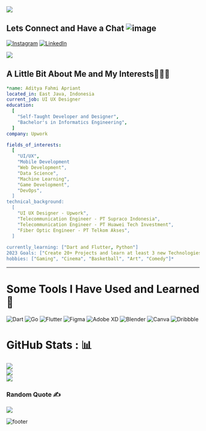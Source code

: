 <img src="https://capsule-render.vercel.app/api?type=waving&color=gradient&height=300&section=header&text=Hello%20Everyone&fontSize=50&animation=fadeIn&desc=❤️&descSize=30" />


## Lets Connect and Have a Chat ![image](https://user-images.githubusercontent.com/33373361/200465693-7a68e360-6131-4108-aac2-28d671ae1236.png)

[![Instagram](https://user-images.githubusercontent.com/33373361/200464634-350adb7c-59e0-4e60-902d-3ff5483c42f8.png)](https://instagram.com/aditfahmi) [![LinkedIn](https://user-images.githubusercontent.com/33373361/200464777-e10baf2c-b82d-479d-a12a-ea98bd51c7f0.png)](https://linkedin.com/in/adityafahmiaprianto/) 

<img src="https://media.tenor.com/r5ycKQT19B8AAAAM/coding-time-coding.gif"/>

## A Little Bit About Me and My Interests👨🏻‍💻 
```yaml
*name: Aditya Fahmi Apriant
located_in: East Java, Indonesia
current_job: UI UX Designer
education:
  [
    "Self-Taught Developer and Designer",
    "Bachelor's in Informatics Engineering",
  ]
company: Upwork

fields_of_interests:
  [
    "UI/UX",
    "Mobile Development
    "Web Development",
    "Data Science",
    "Machine Learning",
    "Game Development",
    "DevOps",
  ]
technical_background:
  [
    "UI UX Designer - Upwork",
    "Telecommunication Engineer - PT Supraco Indonesia",
    "Telecommunication Engineer - PT Huawei Tech Investment",
    "Fiber Optic Engineer - PT Telkom Akses",
  ]
  
currently_learning: ["Dart and Flutter, Python"]
2023 Goals: ["Create 20+ Projects and learn at least 3 new Technologies."]
hobbies: ["Gaming", "Cinema", "Basketball", "Art", "Comedy"]*
```
<hr/>


# Some Tools I Have Used and Learned🚀
![Dart](https://img.shields.io/badge/dart-%230175C2.svg?style=for-the-badge&logo=dart&logoColor=white) ![Go](https://img.shields.io/badge/go-%2300ADD8.svg?style=for-the-badge&logo=go&logoColor=white) ![Flutter](https://img.shields.io/badge/Flutter-%2302569B.svg?style=for-the-badge&logo=Flutter&logoColor=white) 	![Figma](https://img.shields.io/badge/figma-%23F24E1E.svg?style=for-the-badge&logo=figma&logoColor=white) ![Adobe XD](https://img.shields.io/badge/Adobe%20XD-470137?style=for-the-badge&logo=Adobe%20XD&logoColor=#FF61F6) ![Blender](https://img.shields.io/badge/blender-%23F5792A.svg?style=for-the-badge&logo=blender&logoColor=white) ![Canva](https://img.shields.io/badge/Canva-%2300C4CC.svg?style=for-the-badge&logo=Canva&logoColor=white) ![Dribbble](https://img.shields.io/badge/Dribbble-EA4C89?style=for-the-badge&logo=dribbble&logoColor=white)

# GitHub Stats : 📊
![](https://github-readme-stats.vercel.app/api?username=aditfahmi&theme=blueberry&hide_border=true&include_all_commits=true&count_private=false)<br/>
![](https://github-readme-streak-stats.herokuapp.com/?user=aditfahmi&theme=blueberry&hide_border=true)<br/>
![](https://github-readme-stats.vercel.app/api/top-langs/?username=aditfahmi&theme=blueberry&hide_border=true&include_all_commits=true&count_private=false&layout=compact)

### Random Quote ✍️
![](https://quotes-github-readme.vercel.app/api?type=horizontal&theme=tokyonight)



![footer](https://capsule-render.vercel.app/api?section=footer&type=waving&color=gradient)
